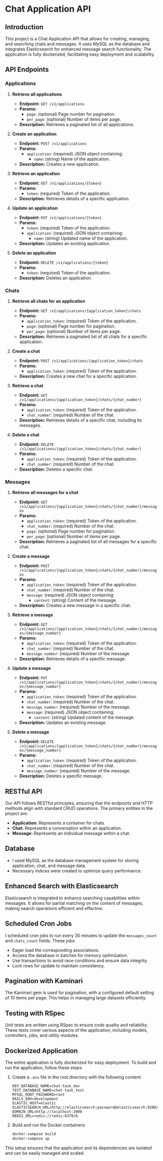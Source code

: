 # Chat Application API

## Introduction

This project is a Chat Application API that allows for creating, managing, and searching chats and messages. It uses MySQL as the database and integrates Elasticsearch for enhanced message search functionality. The application is fully dockerized, facilitating easy deployment and scalability.

## API Endpoints

### Applications

1. **Retrieve all applications**
   - **Endpoint:** `GET /v1/applications`
   - **Params:**
     - `page`: (optional) Page number for pagination.
     - `per_page`: (optional) Number of items per page.
   - **Description:** Retrieves a paginated list of all applications.

2. **Create an application**
   - **Endpoint:** `POST /v1/applications`
   - **Params:**
     - `application`: (required) JSON object containing:
       - `name`: (string) Name of the application.
   - **Description:** Creates a new application.

3. **Retrieve an application**
   - **Endpoint:** `GET /v1/applications/{token}`
   - **Params:**
     - `token`: (required) Token of the application.
   - **Description:** Retrieves details of a specific application.

4. **Update an application**
   - **Endpoint:** `PUT /v1/applications/{token}`
   - **Params:**
     - `token`: (required) Token of the application.
     - `application`: (required) JSON object containing:
       - `name`: (string) Updated name of the application.
   - **Description:** Updates an existing application.

5. **Delete an application**
   - **Endpoint:** `DELETE /v1/applications/{token}`
   - **Params:**
     - `token`: (required) Token of the application.
   - **Description:** Deletes an application.

### Chats

1. **Retrieve all chats for an application**
   - **Endpoint:** `GET /v1/applications/{application_token}/chats`
   - **Params:**
     - `application_token`: (required) Token of the application.
     - `page`: (optional) Page number for pagination.
     - `per_page`: (optional) Number of items per page.
   - **Description:** Retrieves a paginated list of all chats for a specific application.

2. **Create a chat**
   - **Endpoint:** `POST /v1/applications/{application_token}/chats`
   - **Params:**
     - `application_token`: (required) Token of the application.
   - **Description:** Creates a new chat for a specific application.

3. **Retrieve a chat**
   - **Endpoint:** `GET /v1/applications/{application_token}/chats/{chat_number}`
   - **Params:**
     - `application_token`: (required) Token of the application.
     - `chat_number`: (required) Number of the chat.
   - **Description:** Retrieves details of a specific chat, including its messages.

4. **Delete a chat**
   - **Endpoint:** `DELETE /v1/applications/{application_token}/chats/{chat_number}`
   - **Params:**
     - `application_token`: (required) Token of the application.
     - `chat_number`: (required) Number of the chat.
   - **Description:** Deletes a specific chat.

### Messages

1. **Retrieve all messages for a chat**
   - **Endpoint:** `GET /v1/applications/{application_token}/chats/{chat_number}/messages`
   - **Params:**
     - `application_token`: (required) Token of the application.
     - `chat_number`: (required) Number of the chat.
     - `page`: (optional) Page number for pagination.
     - `per_page`: (optional) Number of items per page.
   - **Description:** Retrieves a paginated list of all messages for a specific chat.

2. **Create a message**
   - **Endpoint:** `POST /v1/applications/{application_token}/chats/{chat_number}/messages`
   - **Params:**
     - `application_token`: (required) Token of the application.
     - `chat_number`: (required) Number of the chat.
     - `message`: (required) JSON object containing:
       - `content`: (string) Content of the message.
   - **Description:** Creates a new message in a specific chat.

3. **Retrieve a message**
   - **Endpoint:** `GET /v1/applications/{application_token}/chats/{chat_number}/messages/{message_number}`
   - **Params:**
     - `application_token`: (required) Token of the application.
     - `chat_number`: (required) Number of the chat.
     - `message_number`: (required) Number of the message.
   - **Description:** Retrieves details of a specific message.

4. **Update a message**
   - **Endpoint:** `PUT /v1/applications/{application_token}/chats/{chat_number}/messages/{message_number}`
   - **Params:**
     - `application_token`: (required) Token of the application.
     - `chat_number`: (required) Number of the chat.
     - `message_number`: (required) Number of the message.
     - `message`: (required) JSON object containing:
       - `content`: (string) Updated content of the message.
   - **Description:** Updates an existing message.

5. **Delete a message**
   - **Endpoint:** `DELETE /v1/applications/{application_token}/chats/{chat_number}/messages/{message_number}`
   - **Params:**
     - `application_token`: (required) Token of the application.
     - `chat_number`: (required) Number of the chat.
     - `message_number`: (required) Number of the message.
   - **Description:** Deletes a specific message.

## RESTful API

Our API follows RESTful principles, ensuring that the endpoints and HTTP methods align with standard CRUD operations. The primary entities in the project are:

- **Application:** Represents a container for chats.
- **Chat:** Represents a conversation within an application.
- **Message:** Represents an individual message within a chat.

## Database

- I used MySQL as the database management system for storing application, chat, and message data. 
- Necessary indices were created to optimize query performance.

## Enhanced Search with Elasticsearch

Elasticsearch is integrated to enhance searching capabilities within messages. It allows for partial matching on the content of messages, making search operations efficient and effective.

## Scheduled Cron Jobs

I scheduled cron jobs to run every 30 minutes to update the `messages_count` and `chats_count` fields. These jobs:
- Eager load the corresponding associations.
- Access the database in batches for memory optimization.
- Use transactions to avoid race conditions and ensure data integrity.
- Lock rows for update to maintain consistency.

## Pagination with Kaminari

The Kaminari gem is used for pagination, with a configured default setting of 10 items per page. This helps in managing large datasets efficiently.

## Testing with RSpec

Unit tests are written using RSpec to ensure code quality and reliability. These tests cover various aspects of the application, including models, controllers, jobs, and utility modules.

## Dockerized Application

The entire application is fully dockerized for easy deployment. To build and run the application, follow these steps:

1. Create a `.env` file in the root directory with the following content:

    ```
    DEV_DATABASE_NAME=chat-task_dev
    TEST_DATABASE_NAME=chat-task_test
    MYSQL_ROOT_PASSWORD=root
    RAILS_ENV=development
    ELASTIC_HOST=elastic
    ELASTICSEARCH_URL=http://elasticsearch:password@elasticsearch:9200/
    DOMAIN_URL=http://localhost:3000
    REDIS_URL=redis://redis:6379/0
    ```

2. Build and run the Docker containers:

    ```sh
    docker-compose build
    docker-compose up
    ```

This setup ensures that the application and its dependencies are isolated and can be easily managed and scaled.
